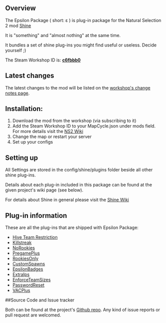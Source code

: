 ## Overview

The Epsilon Package ( short: ɛ ) is plug-in package for the Natural Selection 2 mod [Shine](https://github.com/Person8880/Shine/wiki)

It is "something" and "almost nothing" at the same time.

It bundles a set of shine plug-ins you might find useful or useless. Decide yourself ;)

The Steam Workshop ID is: **[c6fbbb0](http://steamcommunity.com/sharedfiles/filedetails/?id=208649136)**

## Latest changes
The latest changes to the mod will be listed on the [workshop's change notes page](http://steamcommunity.com/sharedfiles/filedetails/changelog/208649136).

## Installation:
1. Download the mod from the workshop (via subscribing to it)
2. Add the Steam Workshop ID to your MapCycle.json under mods field. For more details visit the [NS2 Wiki](http://wiki.unknownworlds.com/ns2/Dedicated_Server)
3. Change the map or restart your server
4. Set up your configs

## Setting up
All Settings are stored in the config/shine/plugins folder beside all other shine plug-ins.

Details about each plug-in included in this package can be found at the given project's wiki page (see below).

For details about Shine in general please visit the [Shine Wiki](https://github.com/Person8880/Shine/wiki)

## Plug-in information
These are all the plug-ins that are shipped with Epsilon Package:

* [Hive Team Restriction](https://github.com/GhoulofGSG9/Shine-Epsilon/wiki/Hive-Team-Restriction)
* [Killstreak](https://github.com/GhoulofGSG9/Shine-Epsilon/wiki/Killstreak)
* [NoRookies](https://github.com/GhoulofGSG9/Shine-Epsilon/wiki/NoRookies)
* [PregamePlus](https://github.com/GhoulofGSG9/Shine-Epsilon/wiki/PregamePlus)
* [RookiesOnly](https://github.com/GhoulofGSG9/Shine-Epsilon/wiki/Rookies-Only)
* [CustomSpawns](https://github.com/GhoulofGSG9/Shine-Epsilon/wiki/CustomSpawns)
* [EpsilonBadges](https://github.com/GhoulofGSG9/Shine-Epsilon/wiki/Epsilon-Badges)
* [ExtraIps](https://github.com/GhoulofGSG9/Shine-Epsilon/wiki/ExtraIps)
* [EnforceTeamSizes](https://github.com/GhoulofGSG9/Shine-Epsilon/wiki/Enforce-Team-Sizes)
* [PasswordReset](https://github.com/GhoulofGSG9/Shine-Epsilon/wiki/PasswordReset)
* [VACPlus](https://github.com/GhoulofGSG9/Shine-Epsilon/wiki/VACPlus)

##Source Code and Issue tracker

Both can be found at the project's [Github repo](https://github.com/GhoulofGSG9/Shine-Epsilon). Any kind of issue reports or pull request are welcomed.